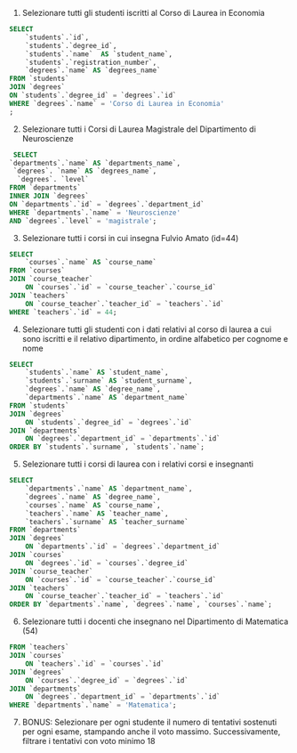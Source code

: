 1. Selezionare tutti gli studenti iscritti al Corso di Laurea in Economia

```sql
SELECT
	`students`.`id`,
    `students`.`degree_id`,
    `students`.`name`  AS `student_name`,
    `students`.`registration_number`,
    `degrees`.`name` AS `degrees_name`
FROM `students`
JOIN `degrees`
ON `students`.`degree_id` = `degrees`.`id`
WHERE `degrees`.`name` = 'Corso di Laurea in Economia'
;
```

2. Selezionare tutti i Corsi di Laurea Magistrale del Dipartimento di
   Neuroscienze

```sql
 SELECT
`departments`.`name` AS `departments_name`,
 `degrees`. `name` AS `degrees_name`,
  `degrees`. `level`
FROM `departments`
INNER JOIN `degrees`
ON `departments`.`id` = `degrees`.`department_id`
WHERE `departments`.`name` = 'Neuroscienze'
AND `degrees`.`level` = 'magistrale';
```

3. Selezionare tutti i corsi in cui insegna Fulvio Amato (id=44)

```sql
SELECT
    `courses`.`name` AS `course_name`
FROM `courses`
JOIN `course_teacher`
    ON `courses`.`id` = `course_teacher`.`course_id`
JOIN `teachers`
    ON `course_teacher`.`teacher_id` = `teachers`.`id`
WHERE `teachers`.`id` = 44;
```

4. Selezionare tutti gli studenti con i dati relativi al corso di laurea a cui
   sono iscritti e il relativo dipartimento, in ordine alfabetico per cognome e
   nome

```sql
SELECT
    `students`.`name` AS `student_name`,
    `students`.`surname` AS `student_surname`,
    `degrees`.`name` AS `degree_name`,
    `departments`.`name` AS `department_name`
FROM `students`
JOIN `degrees`
    ON `students`.`degree_id` = `degrees`.`id`
JOIN `departments`
    ON `degrees`.`department_id` = `departments`.`id`
ORDER BY `students`.`surname`, `students`.`name`;
```

5. Selezionare tutti i corsi di laurea con i relativi corsi e insegnanti

```sql
SELECT
    `departments`.`name` AS `department_name`,
    `degrees`.`name` AS `degree_name`,
    `courses`.`name` AS `course_name`,
    `teachers`.`name` AS `teacher_name`,
    `teachers`.`surname` AS `teacher_surname`
FROM `departments`
JOIN `degrees`
    ON `departments`.`id` = `degrees`.`department_id`
JOIN `courses`
    ON `degrees`.`id` = `courses`.`degree_id`
JOIN `course_teacher`
    ON `courses`.`id` = `course_teacher`.`course_id`
JOIN `teachers`
    ON `course_teacher`.`teacher_id` = `teachers`.`id`
ORDER BY `departments`.`name`, `degrees`.`name`, `courses`.`name`;
```

6. Selezionare tutti i docenti che insegnano nel Dipartimento di
   Matematica (54)

```sql
FROM `teachers`
JOIN `courses`
    ON `teachers`.`id` = `courses`.`id`
JOIN `degrees`
    ON `courses`.`degree_id` = `degrees`.`id`
JOIN `departments`
    ON `degrees`.`department_id` = `departments`.`id`
WHERE `departments`.`name` = 'Matematica';
```

7. BONUS: Selezionare per ogni studente il numero di tentativi sostenuti
   per ogni esame, stampando anche il voto massimo. Successivamente,
   filtrare i tentativi con voto minimo 18

```sql

```
